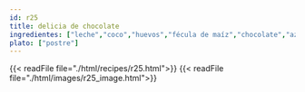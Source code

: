 ```yaml
---
id: r25
title: delicia de chocolate
ingredientes: ["leche","coco","huevos","fécula de maíz","chocolate","azúcar"]
plato: ["postre"]
---
```


{{< readFile file="./html/recipes/r25.html">}}
{{< readFile file="./html/images/r25_image.html">}}